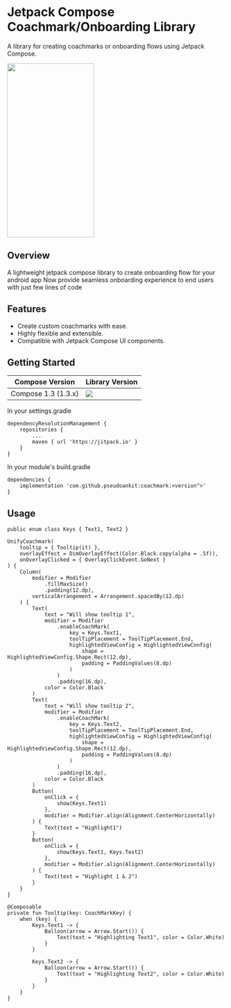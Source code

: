 # Jetpack Compose Coachmark/Onboarding Library

A library for creating coachmarks or onboarding flows using Jetpack Compose.

<img src="https://github.com/pseudoankit/coachmark/assets/54987308/38c18ebb-5057-46f8-bdd8-6d9c966a603b" width="200" height="400"/>

## Overview

A lightweight jetpack compose library to create onboarding flow for your android app
Now provide seamless onboarding experience to end users with just few lines of code

## Features

- Create custom coachmarks with ease.
- Highly flexible and extensible.
- Compatible with Jetpack Compose UI components.

## Getting Started
| Compose Version | Library Version              |
| --------------- | ---------------------------- |
| Compose 1.3 (1.3.x) | [![](https://jitpack.io/v/pseudoankit/coachmark.svg)](https://jitpack.io/#pseudoankit/coachmark) |

In your settings.gradle
```
dependencyResolutionManagement {
    repositories {
        ...
        maven { url 'https://jitpack.io' }
    }
}
```

In your module's build.gradle
```
dependencies {
    implementation 'com.github.pseudoankit:coachmark:<version^>'
}
```

## Usage
```
public enum class Keys { Text1, Text2 }

UnifyCoachmark(
    tooltip = { Tooltip(it) },
    overlayEffect = DimOverlayEffect(Color.Black.copy(alpha = .5f)),
    onOverlayClicked = { OverlayClickEvent.GoNext }
) {
    Column(
        modifier = Modifier
            .fillMaxSize()
            .padding(12.dp),
        verticalArrangement = Arrangement.spacedBy(12.dp)
    ) {
        Text(
            text = "Will show tooltip 1",
            modifier = Modifier
                .enableCoachMark(
                    key = Keys.Text1,
                    toolTipPlacement = ToolTipPlacement.End,
                    highlightedViewConfig = HighlightedViewConfig(
                        shape = HighlightedViewConfig.Shape.Rect(12.dp),
                        padding = PaddingValues(8.dp)
                    )
                )
                .padding(16.dp),
            color = Color.Black
        )
        Text(
            text = "Will show tooltip 2",
            modifier = Modifier
                .enableCoachMark(
                    key = Keys.Text2,
                    toolTipPlacement = ToolTipPlacement.End,
                    highlightedViewConfig = HighlightedViewConfig(
                        shape = HighlightedViewConfig.Shape.Rect(12.dp),
                        padding = PaddingValues(8.dp)
                    )
                )
                .padding(16.dp),
            color = Color.Black
        )
        Button(
            onClick = {
                show(Keys.Text1)
            },
            modifier = Modifier.align(Alignment.CenterHorizontally)
        ) {
            Text(text = "Highlight1")
        }
        Button(
            onClick = {
                show(Keys.Text1, Keys.Text2)
            },
            modifier = Modifier.align(Alignment.CenterHorizontally)
        ) {
            Text(text = "Highlight 1 & 2")
        }
    }
}

@Composable
private fun Tooltip(key: CoachMarkKey) {
    when (key) {
        Keys.Text1 -> {
            Balloon(arrow = Arrow.Start()) {
                Text(text = "Highlighting Text1", color = Color.White)
            }
        }

        Keys.Text2 -> {
            Balloon(arrow = Arrow.Start()) {
                Text(text = "Highlighting Text2", color = Color.White)
            }
        }
    }
}
```
